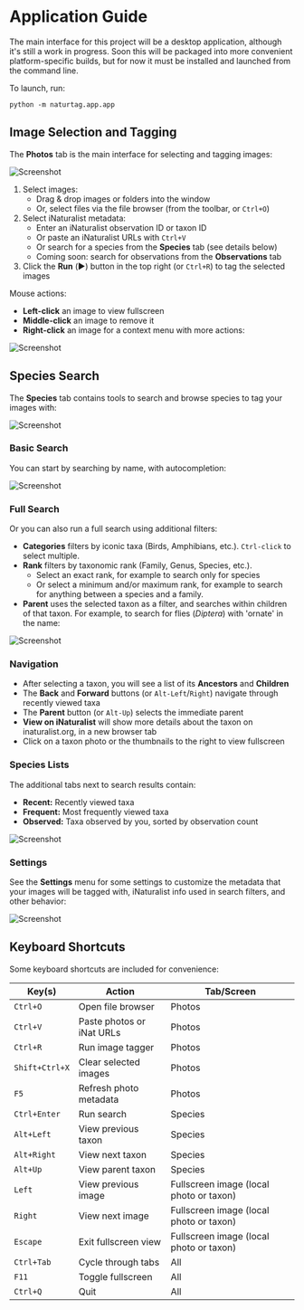 # Application Guide
The main interface for this project will be a desktop application, although it's still a work in
progress. Soon this will be packaged into more convenient platform-specific builds, but for now it
must be installed and launched from the command line.

To launch, run:
```
python -m naturtag.app.app
```

## Image Selection and Tagging
The **Photos** tab is the main interface for selecting and tagging images:

![Screenshot](../assets/screenshots/image-selector.png)

1. Select images:
    * Drag & drop images or folders into the window
    * Or, select files via the file browser (from the toolbar, or `Ctrl+O`)
2. Select iNaturalist metadata:
    * Enter an iNaturalist observation ID or taxon ID
    * Or paste an iNaturalist URLs with `Ctrl+V`
    * Or search for a species from the **Species** tab (see details below)
    * Coming soon: search for observations from the **Observations** tab
3. Click the **Run** (▶️) button in the top right (or `Ctrl+R`) to tag the selected images

Mouse actions:
* **Left-click** an image to view fullscreen
* **Middle-click** an image to remove it
* **Right-click** an image for a context menu with more actions:

![Screenshot](../assets/screenshots/image-context-menu.png)

## Species Search
The **Species** tab contains tools to search and browse species to tag your images with:

![Screenshot](../assets/screenshots/taxon-search.png)

### Basic Search
You can start by searching by name, with autocompletion:

![Screenshot](../assets/screenshots/taxon-autocomplete.png)

### Full Search
Or you can also run a full search using additional filters:
* **Categories** filters by iconic taxa (Birds, Amphibians, etc.). `Ctrl-click` to select multiple.
* **Rank** filters by taxonomic rank (Family, Genus, Species, etc.).
  * Select an exact rank, for example to search only for species
  * Or select a minimum and/or maximum rank, for example to search for anything between a species
    and a family.
* **Parent** uses the selected taxon as a filter, and searches within children of that taxon. For
  example, to search for flies (_Diptera_) with 'ornate' in the name:

![Screenshot](../assets/screenshots/taxon-search-children.png)

### Navigation
* After selecting a taxon, you will see a list of its **Ancestors** and **Children**
* The **Back** and **Forward** buttons (or `Alt-Left`/`Right`) navigate through recently viewed taxa
* The **Parent** button (or `Alt-Up`) selects the immediate parent
* **View on iNaturalist** will show more details about the taxon on inaturalist.org, in a new browser tab
* Click on a taxon photo or the thumbnails to the right to view fullscreen

### Species Lists
The additional tabs next to search results contain:
* **Recent:** Recently viewed taxa
* **Frequent:** Most frequently viewed taxa
* **Observed:** Taxa observed by you, sorted by observation count

![Screenshot](../assets/screenshots/taxon-tabs.png)

### Settings
See the **Settings** menu for some settings to customize the metadata that your images will be
tagged with, iNaturalist info used in search filters, and other behavior:

![Screenshot](../assets/screenshots/settings.png)

## Keyboard Shortcuts
Some keyboard shortcuts are included for convenience:

Key(s)         | Action                    | Tab/Screen
----           |----                       |----------
`Ctrl+O`       | Open file browser         | Photos
`Ctrl+V`       | Paste photos or iNat URLs | Photos
`Ctrl+R`       | Run image tagger          | Photos
`Shift+Ctrl+X` | Clear selected images     | Photos
`F5`           | Refresh photo metadata    | Photos
`Ctrl+Enter`   | Run search                | Species
`Alt+Left`     | View previous taxon       | Species
`Alt+Right`    | View next taxon           | Species
`Alt+Up`       | View parent taxon         | Species
`Left`         | View previous image       | Fullscreen image (local photo or taxon)
`Right`        | View next image           | Fullscreen image (local photo or taxon)
`Escape`       | Exit fullscreen view      | Fullscreen image (local photo or taxon)
`Ctrl+Tab`     | Cycle through tabs        | All
`F11`          | Toggle fullscreen         | All
`Ctrl+Q`       | Quit                      | All
